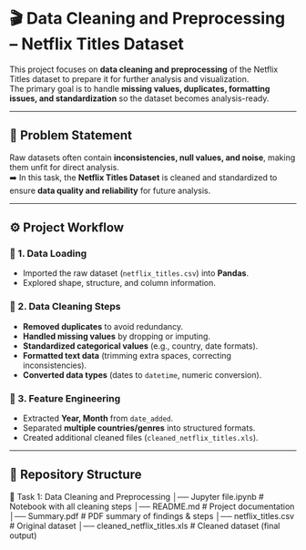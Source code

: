 # 🎬 Data Cleaning and Preprocessing – Netflix Titles Dataset  

This project focuses on **data cleaning and preprocessing** of the Netflix Titles dataset to prepare it for further analysis and visualization.  
The primary goal is to handle **missing values, duplicates, formatting issues, and standardization** so the dataset becomes analysis-ready.  

---

## 📌 Problem Statement  
Raw datasets often contain **inconsistencies, null values, and noise**, making them unfit for direct analysis.  
➡️ In this task, the **Netflix Titles Dataset** is cleaned and standardized to ensure **data quality and reliability** for future analysis.  

---

## ⚙️ Project Workflow  

### 🔹 1. Data Loading  
- Imported the raw dataset (`netflix_titles.csv`) into **Pandas**.  
- Explored shape, structure, and column information.  

### 🔹 2. Data Cleaning Steps  
- **Removed duplicates** to avoid redundancy.  
- **Handled missing values** by dropping or imputing.  
- **Standardized categorical values** (e.g., country, date formats).  
- **Formatted text data** (trimming extra spaces, correcting inconsistencies).  
- **Converted data types** (dates to `datetime`, numeric conversion).  

### 🔹 3. Feature Engineering  
- Extracted **Year, Month** from `date_added`.  
- Separated **multiple countries/genres** into structured formats.  
- Created additional cleaned files (`cleaned_netflix_titles.xls`).  

---

## 📂 Repository Structure  
📁 Task 1: Data Cleaning and Preprocessing
│── Jupyter file.ipynb # Notebook with all cleaning steps
│── README.md # Project documentation
│── Summary.pdf # PDF summary of findings & steps
│── netflix_titles.csv # Original dataset
│── cleaned_netflix_titles.xls # Cleaned dataset (final output)


